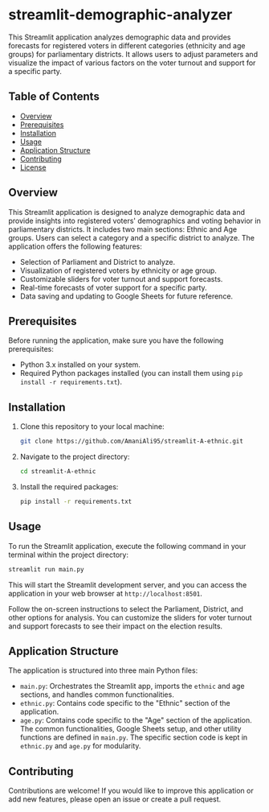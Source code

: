 # streamlit-demographic-analyzer

This Streamlit application analyzes demographic data and provides forecasts for registered voters in different categories (ethnicity and age groups) for parliamentary districts. It allows users to adjust parameters and visualize the impact of various factors on the voter turnout and support for a specific party.

## Table of Contents
- [Overview](#overview)
- [Prerequisites](#prerequisites)
- [Installation](#installation)
- [Usage](#usage)
- [Application Structure](#application-structure)
- [Contributing](#contributing)
- [License](#license)

## Overview

This Streamlit application is designed to analyze demographic data and provide insights into registered voters' demographics and voting behavior in parliamentary districts. It includes two main sections: Ethnic and Age groups. Users can select a category and a specific district to analyze. The application offers the following features:

- Selection of Parliament and District to analyze.
- Visualization of registered voters by ethnicity or age group.
- Customizable sliders for voter turnout and support forecasts.
- Real-time forecasts of voter support for a specific party.
- Data saving and updating to Google Sheets for future reference.

## Prerequisites

Before running the application, make sure you have the following prerequisites:

- Python 3.x installed on your system.
- Required Python packages installed (you can install them using `pip install -r requirements.txt`).

## Installation

1. Clone this repository to your local machine:

   ```bash
   git clone https://github.com/AmaniAli95/streamlit-A-ethnic.git
   ```
2. Navigate to the project directory:
   ```bash
   cd streamlit-A-ethnic
   ```
3. Install the required packages:
   ```bash
   pip install -r requirements.txt
   ```

## Usage
To run the Streamlit application, execute the following command in your terminal within the project directory:
```bash
streamlit run main.py
```

This will start the Streamlit development server, and you can access the application in your web browser at `http://localhost:8501`.

Follow the on-screen instructions to select the Parliament, District, and other options for analysis. You can customize the sliders for voter turnout and support forecasts to see their impact on the election results.

## Application Structure
The application is structured into three main Python files:

- `main.py`: Orchestrates the Streamlit app, imports the `ethnic` and age sections, and handles common functionalities.
- `ethnic.py`: Contains code specific to the "Ethnic" section of the application.
- `age.py`: Contains code specific to the "Age" section of the application.
The common functionalities, Google Sheets setup, and other utility functions are defined in `main.py`. The specific section code is kept in `ethnic.py` and `age.py` for modularity.

## Contributing
Contributions are welcome! If you would like to improve this application or add new features, please open an issue or create a pull request.
